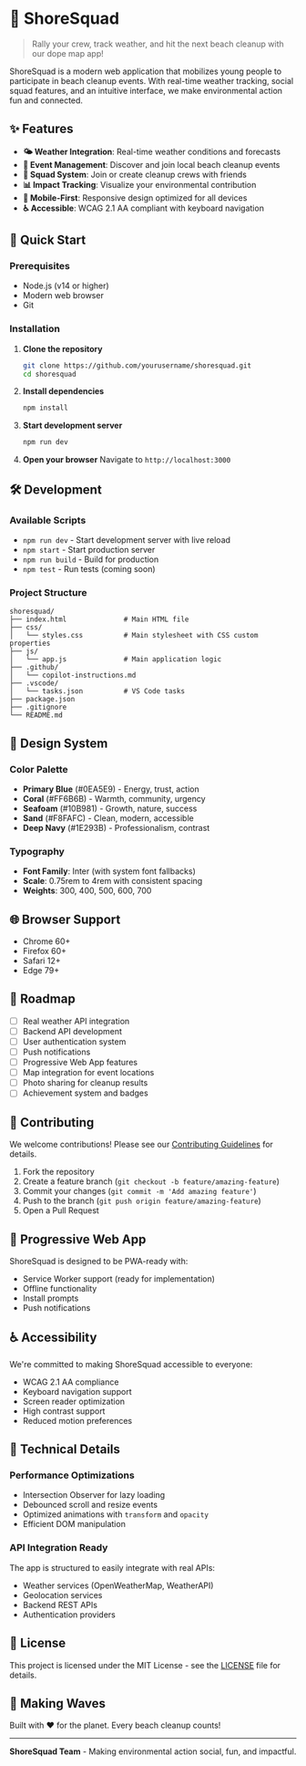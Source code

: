 # 🌊 ShoreSquad

> Rally your crew, track weather, and hit the next beach cleanup with our dope map app!

ShoreSquad is a modern web application that mobilizes young people to participate in beach cleanup events. With real-time weather tracking, social squad features, and an intuitive interface, we make environmental action fun and connected.

## ✨ Features

- **🌤️ Weather Integration**: Real-time weather conditions and forecasts
- **📅 Event Management**: Discover and join local beach cleanup events
- **👥 Squad System**: Join or create cleanup crews with friends
- **📊 Impact Tracking**: Visualize your environmental contribution
- **📱 Mobile-First**: Responsive design optimized for all devices
- **♿ Accessible**: WCAG 2.1 AA compliant with keyboard navigation

## 🚀 Quick Start

### Prerequisites
- Node.js (v14 or higher)
- Modern web browser
- Git

### Installation

1. **Clone the repository**
   ```bash
   git clone https://github.com/yourusername/shoresquad.git
   cd shoresquad
   ```

2. **Install dependencies**
   ```bash
   npm install
   ```

3. **Start development server**
   ```bash
   npm run dev
   ```

4. **Open your browser**
   Navigate to `http://localhost:3000`

## 🛠️ Development

### Available Scripts

- `npm run dev` - Start development server with live reload
- `npm start` - Start production server
- `npm run build` - Build for production
- `npm test` - Run tests (coming soon)

### Project Structure

```
shoresquad/
├── index.html              # Main HTML file
├── css/
│   └── styles.css          # Main stylesheet with CSS custom properties
├── js/
│   └── app.js              # Main application logic
├── .github/
│   └── copilot-instructions.md
├── .vscode/
│   └── tasks.json          # VS Code tasks
├── package.json
├── .gitignore
└── README.md
```

## 🎨 Design System

### Color Palette
- **Primary Blue** (#0EA5E9) - Energy, trust, action
- **Coral** (#FF6B6B) - Warmth, community, urgency
- **Seafoam** (#10B981) - Growth, nature, success
- **Sand** (#F8FAFC) - Clean, modern, accessible
- **Deep Navy** (#1E293B) - Professionalism, contrast

### Typography
- **Font Family**: Inter (with system font fallbacks)
- **Scale**: 0.75rem to 4rem with consistent spacing
- **Weights**: 300, 400, 500, 600, 700

## 🌐 Browser Support

- Chrome 60+
- Firefox 60+
- Safari 12+
- Edge 79+

## 🚧 Roadmap

- [ ] Real weather API integration
- [ ] Backend API development
- [ ] User authentication system
- [ ] Push notifications
- [ ] Progressive Web App features
- [ ] Map integration for event locations
- [ ] Photo sharing for cleanup results
- [ ] Achievement system and badges

## 🤝 Contributing

We welcome contributions! Please see our [Contributing Guidelines](CONTRIBUTING.md) for details.

1. Fork the repository
2. Create a feature branch (`git checkout -b feature/amazing-feature`)
3. Commit your changes (`git commit -m 'Add amazing feature'`)
4. Push to the branch (`git push origin feature/amazing-feature`)
5. Open a Pull Request

## 📱 Progressive Web App

ShoreSquad is designed to be PWA-ready with:
- Service Worker support (ready for implementation)
- Offline functionality
- Install prompts
- Push notifications

## ♿ Accessibility

We're committed to making ShoreSquad accessible to everyone:
- WCAG 2.1 AA compliance
- Keyboard navigation support
- Screen reader optimization
- High contrast support
- Reduced motion preferences

## 🔧 Technical Details

### Performance Optimizations
- Intersection Observer for lazy loading
- Debounced scroll and resize events
- Optimized animations with `transform` and `opacity`
- Efficient DOM manipulation

### API Integration Ready
The app is structured to easily integrate with real APIs:
- Weather services (OpenWeatherMap, WeatherAPI)
- Geolocation services
- Backend REST APIs
- Authentication providers

## 📄 License

This project is licensed under the MIT License - see the [LICENSE](LICENSE) file for details.

## 🌊 Making Waves

Built with ❤️ for the planet. Every beach cleanup counts!

---

**ShoreSquad Team** - Making environmental action social, fun, and impactful.

